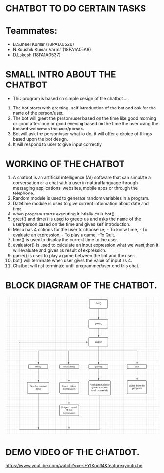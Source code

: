 # CHATBOT TO DO CERTAIN TASKS

# Teammates:
- B.Suneel Kumar (18PA1A0526)
- N.Koushik Kumar Varma (18PA1A05A8)
- D.Lokesh (18PA1A0537)
# SMALL INTRO ABOUT THE CHATBOT
- This program is based on simple design of the chatbot.....
1. The bot starts with greeting, self introduction of the bot and ask for the name of the person/user.
2. The bot will greet the person/user based on the time like good morning or good afternoon or good evening based on the time the user using the bot and welcomes the      user/person.
3. Bot will ask the person/user what to do, it will offer a choice of things based upon the bot design.
4. It will respond to user to give input correctly.

# WORKING OF THE CHATBOT

1. A chatbot is an artificial intelligence (AI) software that can simulate a conversation or a chat with a user in natural language through messaging applications, websites, mobile apps or through the telephone.
2. Random module is used to generate random variables in a program.
3. Datetime module is used to give current information about date and time.
4. when program starts executing it intially calls bot().
5. greet() and time() is used to greets us and asks the name of the user/person based on the time and gives self introduction.
6. Menu has 4 options for the user to choose i.e; - To know time, - To evaluate an expression, - To play a game, -To Quit.
7. time() is used to display the current time to the user.
8. evaluator() is used to calculate an input expression what we want,then it will evaluate and gives as result of expression.
9. game() is used to play a game between the bot and the user.
10. bot()  will terminate when user gives the value of input as 4.
11. Chatbot will not terminate until programmer/user end this chat.

# BLOCK DIAGRAM OF THE CHATBOT.
![alt text](https://github.com/suneelkumar9989/ML/blob/main/blockdiagram.png?raw=true)
# DEMO VIDEO OF THE CHATBOT.
https://www.youtube.com/watch?v=eisEYtKoo34&feature=youtu.be


